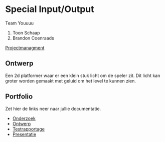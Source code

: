 # Special Input/Output
Team Youuuu
1. Toon Schaap 
2. Brandon Coenraads

[Projectmanagment](https://trello.com/b/Ko0sasJI/input-output) 

## Ontwerp
Een 2d platformer waar er een klein stuk licht om de speler zit. Dit licht kan groter worden gemaakt met geluid om het level te kunnen zien.

## Portfolio
Zet hier de links neer naar jullie documentatie.

* [Onderzoek](https://docs.google.com/document/d/1FvqUf4mQmi7vkOBUEcaN5YmCq5yymiB-tucz-irPLfE/edit?usp=sharing)
* [Ontwerp](https://docs.google.com/document/d/1-obl-U0yzAYNutZprLcahqSoMK6sBSYkve9_pt_1vsk/edit?usp=sharing)
* [Testrapportage]()
* [Presentatie]()
